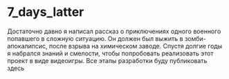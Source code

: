 # 7_days_latter

Достаточно давно я написал рассказ о приключениях одного военного попавшего в сложную ситуацию. Он должен был выжить в зомби-апокалипсис, после взрыва на химическом заводе. Спустя долгие годы я набрался знаний и смелости, чтобы попробовать реализовать этот проект в виде видеоигры. Все этапы разработки буду публиковать здесь
